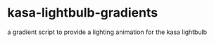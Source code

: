 # kasa-lightbulb-gradients
a gradient script to provide a lighting animation for the kasa lightbulb
